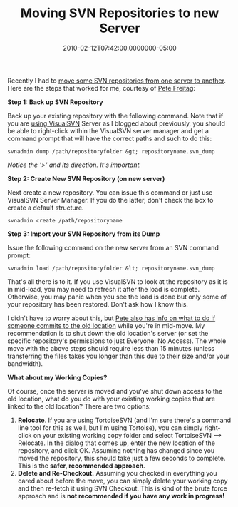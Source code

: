 ﻿---
title: Moving SVN Repositories to new Server
date: "2010-02-12T07:42:00.0000000-05:00"
description: "Recently I had to move some SVN repositories from one server to another. Here are the steps that worked for me, courtesy of Pete Freitag:"
featuredImage: img/moving-svn-repositories-to-new-server-featured.png
---

Recently I had to [move some SVN repositories from one server to another](http://www.petefreitag.com/item/665.cfm). Here are the steps that worked for me, courtesy of [Pete Freitag](http://www.petefreitag.com/):

**Step 1: Back up SVN Repository**

Back up your existing repository with the following command. Note that if you are [using VisualSVN](/installing-visualsvn-subversion) Server as I blogged about previously, you should be able to right-click within the VisualSVN server manager and get a command prompt that will have the correct paths and such to do this:

```
svnadmin dump /path/repositoryfolder &gt; repositoryname.svn_dump
```

*Notice the '>' and its direction. It's important.*



**Step 2: Create New SVN Repository (on new server)**

Next create a new repository. You can issue this command or just use VisualSVN Server Manager. If you do the latter, don't check the box to create a default structure.

```
svnadmin create /path/repositoryname
```

**Step 3: Import your SVN Repository from its Dump**

Issue the following command on the new server from an SVN command prompt:

```
svnadmin load /path/repositoryfolder &lt; repositoryname.svn_dump
```

That's all there is to it. If you use VisualSVN to look at the repository as it is in mid-load, you may need to refresh it after the load is complete. Otherwise, you may panic when you see the load is done but only some of your repository has been restored. Don't ask how I know this.

I didn't have to worry about this, but [Pete also has info on what to do if someone commits to the old location](http://www.petefreitag.com/item/665.cfm) while you're in mid-move. My recommendation is to shut down the old location's server (or set the specific repository's permissions to just Everyone: No Access). The whole move with the above steps should require less than 15 minutes (unless transferring the files takes you longer than this due to their size and/or your bandwidth).



**What about my Working Copies?**

Of course, once the server is moved and you've shut down access to the old location, what do you do with your existing working copies that are linked to the old location? There are two options:

1. **Relocate**. If you are using TortoiseSVN (and I'm sure there's a command line tool for this as well, but I'm using Tortoise), you can simply right-click on your existing working copy folder and select TortoiseSVN –> Relocate. In the dialog that comes up, enter the new location of the repository, and click OK. Assuming nothing has changed since you moved the repository, this should take just a few seconds to complete. This is the **safer, recommended approach**.
2. **Delete and Re-Checkout.** Assuming you checked in everything you cared about before the move, you can simply delete your working copy and then re-fetch it using SVN Checkout. This is kind of the brute force approach and is **not recommended if you have any work in progress!**

